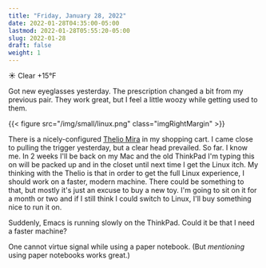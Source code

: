 ```yaml
---
title: "Friday, January 28, 2022"
date: 2022-01-28T04:35:00-05:00
lastmod: 2022-01-28T05:55:20-05:00
slug: 2022-01-28
draft: false
weight: 1
---
```


☀️   Clear +15°F

Got new eyeglasses yesterday. The prescription changed a bit from my previous pair. They work great, but I feel a little woozy while getting used to them.

{{< figure src="/img/small/linux.png" class="imgRightMargin" >}}

There is a nicely-configured [Thelio Mira](https://system76.com/desktops/thelio-mira) in my shopping cart. I came close to pulling the trigger yesterday, but a clear head prevailed. So far. I know me. In 2 weeks I'll be back on my Mac and the old ThinkPad I'm typing this on will be packed up and in the closet until next time I get the Linux itch. My thinking with the Thelio is that in order to get the full Linux experience, I should work on a faster, modern machine. There could be something to that, but mostly it's just an excuse to buy a new toy. I'm going to sit on it for a month or two and if I still think I could switch to Linux, I'll buy something nice to run it on.

Suddenly, Emacs is running slowly on the ThinkPad. Could it be that I need a faster machine?

One cannot virtue signal while using a paper notebook. (But _mentioning_ using paper notebooks works great.)

[//]: # "Exported with love from a post written in Org mode"
[//]: # "- https://github.com/kaushalmodi/ox-hugo"
